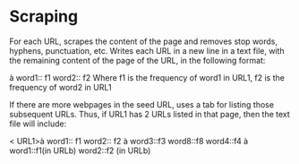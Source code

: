 # Scraping

For	each URL,	scrapes	the	content	of the	page and removes	stop words, hyphens, punctuation,	etc.
Writes each	URL in a new line in	a	 text	 file, with	 the	remaining	content	of	the	page of	the	URL,	in	the	following	format:

<URL1> à word1:: f1 word2:: f2
Where	f1 is	the	frequency	of	word1	in	URL1,	f2	is	the	frequency	of	word2	in	URL1

If	there	are	more	webpages	in	the	seed	URL,	uses a tab	for	listing	
those	subsequent	URLs.	Thus,	if	URL1 has	2	URLs	listed	in	that	page,	then	the	text	file	will	include:

<	URL1>à word1:: f1 		word2:: f2
<URLa>	à word3::f3				word8::f8 		word4::f4
<URLb>	à word1::f1(in URLb)			word2::f2	(in	URLb)

